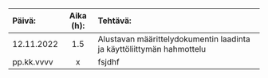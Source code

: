 | Päivä:        |  Aika (h):   | Tehtävä:         |
| :---          |    :----:   | :---             |
|  12.11.2022   |    1.5      | Alustavan määrittelydokumentin laadinta ja käyttöliittymän hahmottelu |
|  pp.kk.vvvv   |        x    | fsjdhf           |
